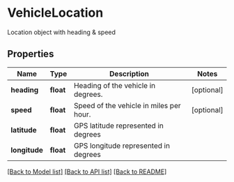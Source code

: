 # VehicleLocation

Location object with heading & speed
## Properties
Name | Type | Description | Notes
------------ | ------------- | ------------- | -------------
**heading** | **float** | Heading of the vehicle in degrees. | [optional] 
**speed** | **float** | Speed of the vehicle in miles per hour. | [optional] 
**latitude** | **float** | GPS latitude represented in degrees | 
**longitude** | **float** | GPS longitude represented in degrees | 

[[Back to Model list]](../README.md#documentation-for-models) [[Back to API list]](../README.md#documentation-for-api-endpoints) [[Back to README]](../README.md)


